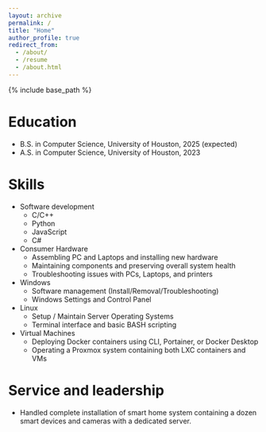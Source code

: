 ```yaml
---
layout: archive
permalink: /
title: "Home"
author_profile: true
redirect_from: 
  - /about/
  - /resume
  - /about.html
---
```


{% include base_path %}

Education
======
* B.S. in Computer Science, University of Houston, 2025 (expected)
* A.S. in Computer Science, University of Houston, 2023
  
Skills
======
* Software development
  * C/C++
  * Python
  * JavaScript
  * C#
* Consumer Hardware
  * Assembling PC and Laptops and installing new hardware
  * Maintaining components and preserving overall system health
  * Troubleshooting issues with PCs, Laptops, and printers
* Windows
  * Software management (Install/Removal/Troubleshooting)
  * Windows Settings and Control Panel
* Linux
  * Setup / Maintain Server Operating Systems
  * Terminal interface and basic BASH scripting
* Virtual Machines
  * Deploying Docker containers using CLI, Portainer, or Docker Desktop
  * Operating a Proxmox system containing both LXC containers and VMs
  
Service and leadership
======
* Handled complete installation of smart home system containing a dozen smart devices and cameras with a dedicated server.
